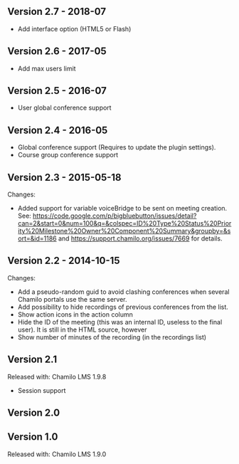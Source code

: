 Version 2.7 - 2018-07
---------------------
* Add interface option (HTML5 or Flash)

Version 2.6 - 2017-05
---------------------
* Add max users limit
  
Version 2.5 - 2016-07
---------------------
* User global conference support
   
Version 2.4 - 2016-05
------------------------

* Global conference support (Requires to update the plugin settings).
* Course group conference support

Version 2.3 - 2015-05-18
------------------------
Changes:
* Added support for variable voiceBridge to be sent on meeting creation. See: 
https://code.google.com/p/bigbluebutton/issues/detail?can=2&start=0&num=100&q=&colspec=ID%20Type%20Status%20Priority%20Milestone%20Owner%20Component%20Summary&groupby=&sort=&id=1186 
and https://support.chamilo.org/issues/7669 for details.

Version 2.2 - 2014-10-15
------------------------
Changes:
* Add a pseudo-random guid to avoid clashing conferences when several Chamilo portals use the same server. 
* Add possibility to hide recordings of previous conferences from the list. 
* Show action icons in the action column
* Hide the ID of the meeting (this was an internal ID, useless to the final user). It is still in the HTML source, however
* Show number of minutes of the recording (in the recordings list)

Version 2.1
-----------
Released with: Chamilo LMS 1.9.8
* Session support

Version 2.0
-----------

Version 1.0
-----------
Released with: Chamilo LMS 1.9.0
